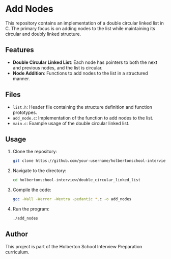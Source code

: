 # Add Nodes

This repository contains an implementation of a double circular linked list in C. The primary focus is on adding nodes to the list while maintaining its circular and doubly linked structure.

## Features

- **Double Circular Linked List**: Each node has pointers to both the next and previous nodes, and the list is circular.
- **Node Addition**: Functions to add nodes to the list in a structured manner.

## Files

- `list.h`: Header file containing the structure definition and function prototypes.
- `add_node.c`: Implementation of the function to add nodes to the list.
- `main.c`: Example usage of the double circular linked list.

## Usage

1. Clone the repository:
    ```bash
    git clone https://github.com/your-username/holbertonschool-interview.git
    ```
2. Navigate to the directory:
    ```bash
    cd holbertonschool-interview/double_circular_linked_list
    ```
3. Compile the code:
    ```bash
    gcc -Wall -Werror -Wextra -pedantic *.c -o add_nodes
    ```
4. Run the program:
    ```bash
    ./add_nodes
    ```

## Author

This project is part of the Holberton School Interview Preparation curriculum.